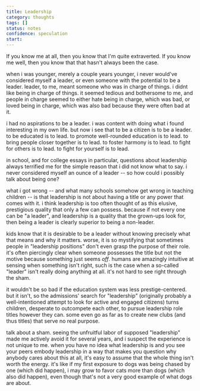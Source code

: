 ```yaml
---
title: Leadership
category: thoughts
tags: []
status: notes
confidence: speculation
start: 
---
```


If you know me at all, then you know that I'm quite extraverted. If you know me well, then you know that that hasn't always been the case.

when i was younger, merely a couple years younger, i never would've considered myself a leader, or even someone with the potential to be a leader. leader, to me, meant someone who was in charge of things. i didnt like being in charge of things. it seemed tedious and bothersome to me, and people in charge seemed to either hate being in charge, which was bad, or loved being in charge, which was also bad because they were often bad at it.

i had no aspirations to be a leader. i was content with doing what i found interesting in my own life. but now i see that to be a citizen is to be a leader. to be educated is to lead. to promote well-rounded education is to lead. to bring people closer together is to lead. to foster harmony is to lead. to fight for others is to lead. to fight for yourself is to lead.

in school, and for college essays in particular, questions about leadership always terrified me for the simple reason that i did not know what to say. i never considered myself an ounce of a leader -- so how could i possibly talk about being one?

what i got wrong -- and what many schools somehow get wrong in teaching children -- is that leadership is not about having a title or any power that comes with it. i think leadership is too often thought of as this elusive, prestigious quality that only a few can possess. because if not every one can be "a leader", and leadership is a quality that the grown-ups look for, then being a leader is clearly superior to being a non-leader. 

kids know that it is desirable to be a leader without knowing precisely what that means and why it matters. worse, it is so mystifying that sometimes people in "leadership positions" don't even grasp the purpose of their role. it's often piercingly clear when someone possesses the title but not the motive because something just seems *off*. humans are amazingly intuitive at sensing when something isn't right, such is the case when a so-called "leader" isn't really doing anything at all. it's not hard to see right through the sham. 

it wouldn't be so bad if the education system was less prestige-centered. but it isn't, so the admissions' search for "leadership" (originally probably a well-intentioned attempt to look for active and engaged citizens) turns children, desperate to outcompete each other, to pursue leadership role titles however they can. some even go as far as to create new clubs (and thus titles) that serve no real purpose.

talk about a sham. seeing the unfruitful labor of supposed "leadership" made me actively avoid it for several years, and i suspect the experience is not unique to me. when you have no idea what leadership is and you see your peers embody leadership in a way that makes you question why anybody cares about this at all, it's easy to assume that the whole thing isn't worth the energy. it's like if my first exposure to dogs was being chased by one (which did happen), i may grow to favor cats more than dogs (which also did happen), even though that's not a very good example of what dogs are about.

